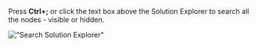 ﻿Press **Ctrl+;** or click the text box above the Solution Explorer to search all the nodes - visible or hidden.

!["Search Solution Explorer"](Tips/images/SearchSlnExp.png)